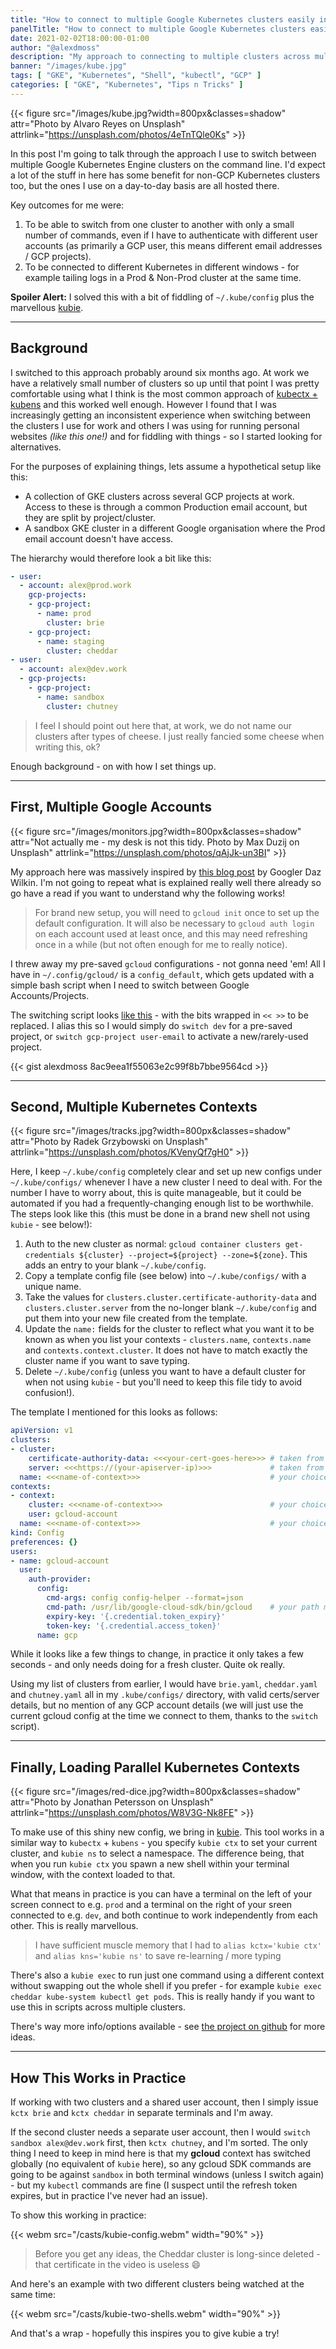 ```yaml
---
title: "How to connect to multiple Google Kubernetes clusters easily in parallel"
panelTitle: "How to connect to multiple Google Kubernetes clusters easily in parallel"
date: 2021-02-02T18:00:00-01:00
author: "@alexdmoss"
description: "My approach to connecting to multiple clusters across multiple accounts from my terminal"
banner: "/images/kube.jpg"
tags: [ "GKE", "Kubernetes", "Shell", "kubectl", "GCP" ]
categories: [ "GKE", "Kubernetes", "Tips n Tricks" ]
---
```


{{< figure src="/images/kube.jpg?width=800px&classes=shadow" attr="Photo by Alvaro Reyes on Unsplash" attrlink="https://unsplash.com/photos/4eTnTQle0Ks" >}}

In this post I'm going to talk through the approach I use to switch between multiple Google Kubernetes Engine clusters on the command line. I'd expect a lot of the stuff in here has some benefit for non-GCP Kubernetes clusters too, but the ones I use on a day-to-day basis are all hosted there.

Key outcomes for me were:

1. To be able to switch from one cluster to another with only a small number of commands, even if I have to authenticate with different user accounts (as primarily a GCP user, this means different email addresses / GCP projects).
2. To be connected to different Kubernetes in different windows - for example tailing logs in a Prod & Non-Prod cluster at the same time.

**Spoiler Alert:** I solved this with a bit of fiddling of `~/.kube/config` plus the marvellous [kubie](https://blog.sbstp.ca/introducing-kubie/).

---

## Background

I switched to this approach probably around six months ago. At work we have a relatively small number of clusters so up until that point I was pretty comfortable using what I think is the most common approach of [kubectx + kubens](https://github.com/ahmetb/kubectx) and this worked well enough. However I found that I was increasingly getting an inconsistent experience when switching between the clusters I use for work and others I was using for running personal websites _(like this one!)_ and for fiddling with things - so I started looking for alternatives.

For the purposes of explaining things, lets assume a hypothetical setup like this:

- A collection of GKE clusters across several GCP projects at work. Access to these is through a common Production email account, but they are split by project/cluster.
- A sandbox GKE cluster in a different Google organisation where the Prod email account doesn't have access.

The hierarchy would therefore look a bit like this:

```yaml
- user:
  - account: alex@prod.work
    gcp-projects:
    - gcp-project:
      - name: prod
        cluster: brie
    - gcp-project:
      - name: staging
        cluster: cheddar
- user:
  - account: alex@dev.work
  - gcp-projects:
    - gcp-project:
      - name: sandbox
        cluster: chutney
```

> I feel I should point out here that, at work, we do not name our clusters after types of cheese. I just really fancied some cheese when writing this, ok?

Enough background - on with how I set things up.

---

## First, Multiple Google Accounts

{{< figure src="/images/monitors.jpg?width=800px&classes=shadow" attr="Not actually me - my desk is not this tidy. Photo by Max Duzij on Unsplash" attrlink="https://unsplash.com/photos/qAjJk-un3BI" >}}

My approach here was massively inspired by [this blog post](https://medium.com/google-cloud/kubernetes-engine-kubectl-config-b6270d2b656c) by Googler Daz Wilkin. I'm not going to repeat what is explained really well there already so go have a read if you want to understand why the following works!

> For brand new setup, you will need to `gcloud init` once to set up the default configuration. It will also be necessary to `gcloud auth login` on each account used at least once, and this may need refreshing once in a while (but not often enough for me to really notice).

I threw away my pre-saved `gcloud` configurations - not gonna need 'em! All I have in `~/.config/gcloud/` is a `config_default`, which gets updated with a simple bash script when I need to switch between Google Accounts/Projects.

The switching script looks [like this](https://gist.github.com/alexdmoss/8ac9eea1f55063e2c99f8b7bbe9564cd) - with the bits wrapped in `<< >>` to be replaced. I alias this so I would simply do `switch dev` for a pre-saved project, or `switch gcp-project user-email` to activate a new/rarely-used project.

{{< gist alexdmoss 8ac9eea1f55063e2c99f8b7bbe9564cd >}}

---

## Second, Multiple Kubernetes Contexts

{{< figure src="/images/tracks.jpg?width=800px&classes=shadow" attr="Photo by Radek Grzybowski on Unsplash" attrlink="https://unsplash.com/photos/KVenyQf7gH0" >}}

Here, I keep `~/.kube/config` completely clear and set up new configs under `~/.kube/configs/` whenever I have a new cluster I need to deal with. For the number I have to worry about, this is quite manageable, but it could be automated if you had a frequently-changing enough list to be worthwhile. The steps look like this (this must be done in a brand new shell not using `kubie` - see below!):

1. Auth to the new cluster as normal: `gcloud container clusters get-credentials ${cluster} --project=${project} --zone=${zone}`. This adds an entry to your blank `~/.kube/config`.
2. Copy a template config file (see below) into `~/.kube/configs/` with a unique name.
3. Take the values for `clusters.cluster.certificate-authority-data` and `clusters.cluster.server` from the no-longer blank `~/.kube/config` and put them into your new file created from the template.
4. Update the `name:` fields for the cluster to reflect what you want it to be known as when you list your contexts - `clusters.name`, `contexts.name` and `contexts.context.cluster`. It does not have to match exactly the cluster name if you want to save typing.
5. Delete `~/.kube/config` (unless you want to have a default cluster for when not using `kubie` - but you'll need to keep this file tidy to avoid confusion!).

The template I mentioned for this looks as follows:

```yaml
apiVersion: v1
clusters:
- cluster:
    certificate-authority-data: <<<your-cert-goes-here>>> # taken from .kube/config
    server: <<<https://(your-apiserver-ip)>>>             # taken from .kube/config
  name: <<<name-of-context>>>                             # your choice of name
contexts:
- context:
    cluster: <<<name-of-context>>>                        # your choice of name
    user: gcloud-account
  name: <<<name-of-context>>>                             # your choice of name
kind: Config
preferences: {}
users:
- name: gcloud-account
  user:
    auth-provider:
      config:
        cmd-args: config config-helper --format=json
        cmd-path: /usr/lib/google-cloud-sdk/bin/gcloud    # your path may vary
        expiry-key: '{.credential.token_expiry}'
        token-key: '{.credential.access_token}'
      name: gcp
```

While it looks like a few things to change, in practice it only takes a few seconds - and only needs doing for a fresh cluster. Quite ok really.

Using my list of clusters from earlier, I would have `brie.yaml`, `cheddar.yaml` and `chutney.yaml` all in my `.kube/configs/` directory, with valid certs/server details, but no mention of any GCP account details (we will just use the current gcloud config at the time we connect to them, thanks to the `switch` script).

---

## Finally, Loading Parallel Kubernetes Contexts

{{< figure src="/images/red-dice.jpg?width=800px&classes=shadow" attr="Photo by Jonathan Petersson on Unsplash" attrlink="https://unsplash.com/photos/W8V3G-Nk8FE" >}}

To make use of this shiny new config, we bring in [kubie](https://blog.sbstp.ca/introducing-kubie/). This tool works in a similar way to `kubectx` + `kubens` - you specify `kubie ctx` to set your current cluster, and `kubie ns` to select a namespace. The difference being, that when you run `kubie ctx` you spawn a new shell within your terminal window, with the context loaded to that.

What that means in practice is you can have a terminal on the left of your screen connect to e.g. `prod` and a terminal on the right of your sreen connected to e.g. `dev`, and both continue to work independently from each other. This is really marvellous.

> I have sufficient muscle memory that I had to `alias kctx='kubie ctx'` and `alias kns='kubie ns'` to save re-learning / more typing

There's also a `kubie exec` to run just one command using a different context without swapping out the whole shell if you prefer - for example `kubie exec cheddar kube-system kubectl get pods`. This is really handy if you want to use this in scripts across multiple clusters.

There's way more info/options available - see [the project on github](https://github.com/sbstp/kubie) for more ideas.

---

## How This Works in Practice

If working with two clusters and a shared user account, then I simply issue `kctx brie` and `kctx cheddar` in separate terminals and I'm away.

If the second cluster needs a separate user account, then I would `switch sandbox alex@dev.work` first, then `kctx chutney`, and I'm sorted. The only thing I need to keep in mind here is that my **gcloud** context has switched globally (no equivalent of `kubie` here), so any gcloud SDK commands are going to be against `sandbox` in both terminal windows (unless I switch again) - but my `kubectl` commands are fine (I suspect until the refresh token expires, but in practice I've never had an issue).

To show this working in practice:

{{< webm src="/casts/kubie-config.webm" width="90%" >}}

> Before you get any ideas, the Cheddar cluster is long-since deleted - that certificate in the video is useless :smile:

And here's an example with two different clusters being watched at the same time:

{{< webm src="/casts/kubie-two-shells.webm" width="90%" >}}

And that's a wrap - hopefully this inspires you to give kubie a try!